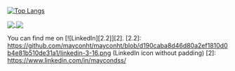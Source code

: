 
[![Top Langs]()](https://github.com/anuraghazra/github-readme-stats)

<a href="https://www.linkedin.com/in/maycondss/">
  <img align="center" src="https://github-readme-stats.vercel.app/api?username=mayconht" />
</a>
<a href="https://www.linkedin.com/in/maycondss/">
  <img align="center" src="https://github-readme-stats.vercel.app/api/top-langs/?username=mayconht&langs_count=8" />
</a>


You can find me on [![LinkedIn][2.2]][2].
[2.2]: https://github.com/mayconht/mayconht/blob/d190caba8d46d80a2ef1810d0b4e81b510de31a1/linkedin-3-16.png (LinkedIn icon without padding)
[2]: https://www.linkedin.com/in/maycondss/
